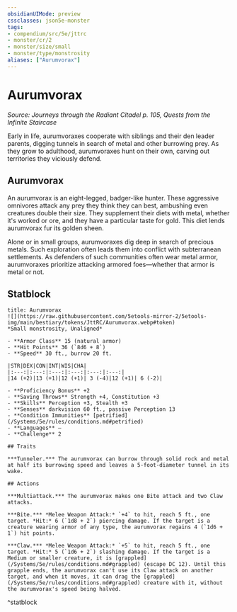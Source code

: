 ```yaml
---
obsidianUIMode: preview
cssclasses: json5e-monster
tags:
- compendium/src/5e/jttrc
- monster/cr/2
- monster/size/small
- monster/type/monstrosity
aliases: ["Aurumvorax"]
---
```

# Aurumvorax
*Source: Journeys through the Radiant Citadel p. 105, Quests from the Infinite Staircase*  

Early in life, aurumvoraxes cooperate with siblings and their den leader parents, digging tunnels in search of metal and other burrowing prey. As they grow to adulthood, aurumvoraxes hunt on their own, carving out territories they viciously defend.

## Aurumvorax

An aurumvorax is an eight-legged, badger-like hunter. These aggressive omnivores attack any prey they think they can best, ambushing even creatures double their size. They supplement their diets with metal, whether it's worked or ore, and they have a particular taste for gold. This diet lends aurumvorax fur its golden sheen.

Alone or in small groups, aurumvoraxes dig deep in search of precious metals. Such exploration often leads them into conflict with subterranean settlements. As defenders of such communities often wear metal armor, aurumvoraxes prioritize attacking armored foes—whether that armor is metal or not.

## Statblock

```ad-statblock
title: Aurumvorax
![](https://raw.githubusercontent.com/5etools-mirror-2/5etools-img/main/bestiary/tokens/JttRC/Aurumvorax.webp#token)
*Small monstrosity, Unaligned*

- **Armor Class** 15 (natural armor)
- **Hit Points** 36 (`8d6 + 8`)
- **Speed** 30 ft., burrow 20 ft.

|STR|DEX|CON|INT|WIS|CHA|
|:---:|:---:|:---:|:---:|:---:|:---:|
|14 (+2)|13 (+1)|12 (+1)| 3 (-4)|12 (+1)| 6 (-2)|

- **Proficiency Bonus** +2
- **Saving Throws** Strength +4, Constitution +3
- **Skills** Perception +3, Stealth +3
- **Senses** darkvision 60 ft., passive Perception 13
- **Condition Immunities** [petrified](/Systems/5e/rules/conditions.md#petrified)
- **Languages** —
- **Challenge** 2

## Traits

***Tunneler.*** The aurumvorax can burrow through solid rock and metal at half its burrowing speed and leaves a 5-foot-diameter tunnel in its wake.

## Actions

***Multiattack.*** The aurumvorax makes one Bite attack and two Claw attacks.

***Bite.*** *Melee Weapon Attack:* `+4` to hit, reach 5 ft., one target. *Hit:* 6 (`1d8 + 2`) piercing damage. If the target is a creature wearing armor of any type, the aurumvorax regains 4 (`1d6 + 1`) hit points.

***Claw.*** *Melee Weapon Attack:* `+5` to hit, reach 5 ft., one target. *Hit:* 5 (`1d6 + 2`) slashing damage. If the target is a Medium or smaller creature, it is [grappled](/Systems/5e/rules/conditions.md#grappled) (escape DC 12). Until this grapple ends, the aurumvorax can't use its Claw attack on another target, and when it moves, it can drag the [grappled](/Systems/5e/rules/conditions.md#grappled) creature with it, without the aurumvorax's speed being halved.
```
^statblock